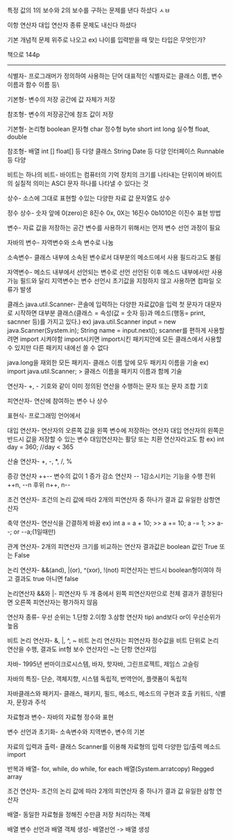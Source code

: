 특정 값의 1의 보수와 2의 보수를 구하는 문제를 낸다 하셨다 ㅅㅂ

이항 연산자 대입 연산자 종류 문제도 내신다 하셨다

기본 개념적 문제 위주로 나오고 ex) 나이를 입력받을 때 맞는 타입은 무엇인가?

책으로 144p 

-----------------------------------------------------------------------------------------------------------------------------------------------------------------------
식별자-
프로그래머가 정의하여 사용하는 단어
대표적인 식별자로는 클래스 이름, 변수 이름과 함수 이름 등\

기본형-
변수의 저장 공간에 값 자체가 저장

참조형-
변수의 저장공간에 참조 값이 저장

기본형-   논리형 boolean
	문자형 char
	정수형 byte short int long
	실수형 float, double

참조형-   배열 int [] float[] 등 다양
	클래스 String Date 등 다양
	인터페이스 Runnable 등 다양

비트는 하나의 비트-
바이트는 컴퓨터의 기억 장치의 크기를 나타내는 단위이며
바이트의 실질적 의미는 ASCI 문자 하나를 나타낼 수 있다는 것

상수-
소스에 그대로 표현할 수있는 다양한 자료 값
문자열도 상수

정수 상수-
숫자 앞에 0(zero)은 8진수
0x, 0X는 16진수
0b1010은 이진수 표현 방법

변수-
자료 값을 저장하는 공간
변수를 사용하기 위해서는 먼저 변수 선언 과정이 필요

자바의 변수-
자역변수와 소속 변수로 나눔

소속변수-
클래스 내부에 소속된 변수로서 대부분의 메소드에서 사용
필드라고도 불림

자역변수-
메소드 내부에서 선언되는 변수로 선언
선언된 이후 메소드 내부에서만 사용가능 
필드와 달리 지역변수는 변수 선언시 초기값을 지정하지 않고 사용하면 컴파일 오류가 발생

클래스 java.util.Scanner-
콘솔에 입력하는 다양한 자료값0을 입력
첫 문자가 대문자로 시작하면 대부분 클래스(클래스 = 속성(값 = 숫자 등)과 메소드(행동= print, sacnner 등)를 가지고 있다.)
ex)
java.util.Scanner input = new java.Scanner(System.in);
String name = input.next();
scanner를 편하게 사용할려면 import 시켜야함
import시키면 import시킨 패키지안에 모든 클래스에서 사용할 수 있지만 다른 패키지 내에선 쓸 수 없다 

java.long을 재외한 모든 패키지-
클래스 이름 앞에 모두 패키지 이름을 기술
ex)
import java.util.Scanner; > 클래스 이름을 패키지 이름과 함께 기술

연산자-
+, - 기호와 같이 이미 정의된 연산을 수행하는 문자 또는 문자 조합 기호

피연산자-
연산에 참여하는 변수 나 상수

표현식-
프로그래밍 언어에서

대입 연산자-
연산자의 오른쪽 값을 왼쪽 변수에 저장하는 연산자
대입 연산자의 왼쪽은 반드시 값을 저장할 수 있는 변수
대임연산자는 활당 또는 치환 연산자라고도 함
ex)
int day = 360; //day < 365

산술 연산자-
+, -, *, /, %

증강 연산자 ++--
변수의 값이 1 증가
감소 연산자 --
1감소시키는 기능을 수행
전위 ++n, --n
후위 n++, n--

조건 연산자-
조건의 논리 값에 따라 2개의 피연산자 중 하나가 결과 값
유일한 삼항연산자

축약 연산자-
연산식을 간결하게 바꿈
ex)
int a = a + 10; >> a += 10;
a -= 1; >> a--; or --a;(1일때만)

관계 연산자-
2개의 피연산자 크기를 비교하는 연산자
결과값은 boolean 값인 True 또는 False

논리 연산자-
&&(and), |(or), ^(xor), !(not) 피연산자는 반드시 boolean형이여야 하고 결과도 true 아니면 false

논리연산자 &&와 |-
피연산자 두 개 중에서 왼쪽 피연산자만으로 전체 결과가 결정된다면 오른쪽 피연산자는 평가하지 않음

연산자 종류-
우선 순위는 1.단항 2.이항 3.삼항 연산자
tip)
and보다 or이 우선순위가 높음

비트 논리 연산자-
&, |, ^, ~
비트 논리 연산자는 피연산자 정수값을 비트 단위로 논리 연산을 수행, 결과도 int형
보수 연산자인 ~는 단항 연산자임

자바-
1995년 썬마이크로시스템, 바자, 핫자바, 그린프로젝트, 제임스 고슬링

자바의 특징-
단순, 객체지향, 시스템 독립적, 번역언어, 플랫폼이 독립적

자바클래스와 패키지-
클래스, 패키지, 필드, 메소드, 메소드의 구현과 호출
키워드, 식별자, 문장과 주석

자료형과 변수-
자바의 자료형 정수와 표현

변수 선언과 초기화-
소속변수와 지역변수, 변수의 기본

자료의 입력과 출력-
클래스 Scanner를 이용해 자료형의 입력
다양한 입/출력 메소드
import

반복과 배열-
for, while, do while, for each
배열(System.arratcopy)
Regged array

조건 연산자-
조건의 논리 값에 따라 2개의 피연산자 중 하나가 결과 값
유일한 삼항 연산자

배열-
동일한 자료형을 정해진 수만큼 저장 처리하는 객체

배열 변수 선언과 배열 객체 생성-
배열선언 -> 배열 생성


